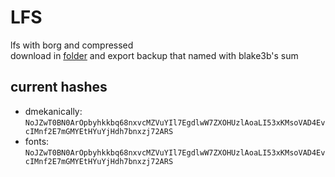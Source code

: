 # LFS

lfs with borg and compressed\
download in [folder](https://miniof.misile.xyz/browser/noa/lfs/) and export backup that named with blake3b's sum

## current hashes

- dmekanically: `NoJZwT0BN0ArOpbyhkkbq68nxvcMZVuYIl7EgdlwW7ZXOHUzlAoaLI53xKMsoVAD4EvcIMnf2E7mGMYEtHYuYjHdh7bnxzj72ARS`
- fonts: `NoJZwT0BN0ArOpbyhkkbq68nxvcMZVuYIl7EgdlwW7ZXOHUzlAoaLI53xKMsoVAD4EvcIMnf2E7mGMYEtHYuYjHdh7bnxzj72ARS`

